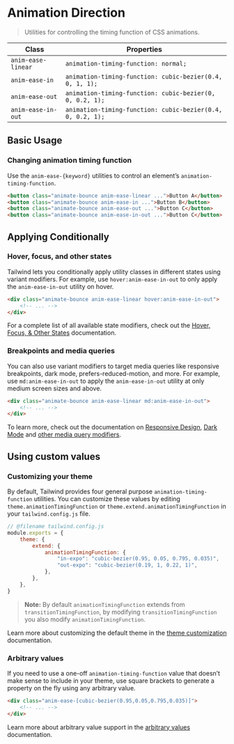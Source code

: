 # Animation Direction

> Utilities for controlling the timing function of CSS animations.

| Class              | Properties                                                 |
| ------------------ | ---------------------------------------------------------- |
| `anim-ease-linear` | `animation-timing-function: normal;`                       |
| `anim-ease-in`     | `animation-timing-function: cubic-bezier(0.4, 0, 1, 1);`   |
| `anim-ease-out`    | `animation-timing-function: cubic-bezier(0, 0, 0.2, 1);`   |
| `anim-ease-in-out` | `animation-timing-function: cubic-bezier(0.4, 0, 0.2, 1);` |

## Basic Usage

### Changing animation timing function

Use the `anim-ease-{keyword}` utilities to control an element’s `animation-timing-function`.

```html
<button class="animate-bounce anim-ease-linear ...">Button A</button>
<button class="animate-bounce anim-ease-in ...">Button B</button>
<button class="animate-bounce anim-ease-out ...">Button C</button>
<button class="animate-bounce anim-ease-in-out ...">Button C</button>
```

## Applying Conditionally

### Hover, focus, and other states

Tailwind lets you conditionally apply utility classes in different states using variant modifiers. For example, use `hover:anim-ease-in-out` to only apply the `anim-ease-in-out` utility on hover.

```html
<div class="animate-bounce anim-ease-linear hover:anim-ease-in-out">
	<!-- ... -->
</div>
```

For a complete list of all available state modifiers, check out the [Hover, Focus, & Other States](https://tailwindcss.com/docs/hover-focus-and-other-states) documentation.

### Breakpoints and media queries

You can also use variant modifiers to target media queries like responsive breakpoints, dark mode, prefers-reduced-motion, and more. For example, use `md:anim-ease-in-out` to apply the `anim-ease-in-out` utility at only medium screen sizes and above.

```html
<div class="animate-bounce anim-ease-linear md:anim-ease-in-out">
	<!-- ... -->
</div>
```

To learn more, check out the documentation on [Responsive Design](https://tailwindcss.com/docs/responsive-design), [Dark Mode](https://tailwindcss.com/docs/dark-mode) and [other media query modifiers](https://tailwindcss.com/docs/hover-focus-and-other-states#media-queries).

## Using custom values

### Customizing your theme

By default, Tailwind provides four general purpose `animation-timing-function` utilities. You can customize these values by editing `theme.animationTimingFunction` or `theme.extend.animationTimingFunction` in your `tailwind.config.js` file.

```js
// @filename tailwind.config.js
module.exports = {
	theme: {
		extend: {
			animationTimingFunction: {
				"in-expo": "cubic-bezier(0.95, 0.05, 0.795, 0.035)",
				"out-expo": "cubic-bezier(0.19, 1, 0.22, 1)",
			},
		},
	},
}
```

> **Note:** By default `animationTimingFunction` extends from `transitionTimingFunction`, by modifying `transitionTimingFunction` you also modify `animationTimingFunction`.

Learn more about customizing the default theme in the [theme customization](https://tailwindcss.com/docs/theme#customizing-the-default-theme) documentation.

### Arbitrary values

If you need to use a one-off `animation-timing-function` value that doesn’t make sense to include in your theme, use square brackets to generate a property on the fly using any arbitrary value.

```html
<div class="anim-ease-[cubic-bezier(0.95,0.05,0.795,0.035)]">
	<!-- ... -->
</div>
```

Learn more about arbitrary value support in the [arbitrary values](https://tailwindcss.com/docs/adding-custom-styles#using-arbitrary-values) documentation.
